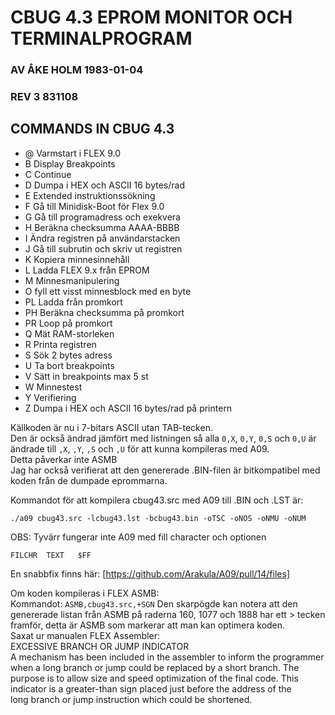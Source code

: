 # CBUG 4.3 EPROM MONITOR OCH TERMINALPROGRAM
### AV ÅKE HOLM 1983-01-04
### REV 3 831108


## COMMANDS IN CBUG 4.3
* @	Varmstart i FLEX 9.0
* B	Display Breakpoints
* C	Continue
* D	Dumpa i HEX och ASCII 16 bytes/rad
* E Extended instruktionssökning
* F Gå till Minidisk-Boot för Flex 9.0
* G Gå till programadress och exekvera
* H Beräkna checksumma AAAA-BBBB
* I Ändra registren på användarstacken
* J Gå till subrutin och skriv ut registren
* K Kopiera minnesinnehåll
* L Ladda FLEX 9.x från EPROM
* M Minnesmanipulering
* O fyll ett visst minnesblock med en byte
* PL Ladda från promkort
* PH Beräkna checksumma på promkort
* PR Loop på promkort
* Q Mät RAM-storleken
* R Printa registren
* S Sök 2 bytes adress
* U Ta bort breakpoints
* V Sätt in breakpoints max 5 st
* W Minnestest
* Y Verifiering
* Z Dumpa i HEX och ASCII 16 bytes/rad på printern

Källkoden är nu i 7-bitars ASCII utan TAB-tecken.  
Den är också ändrad jämfört med listningen så alla ```0,X```, ```0,Y```, ```0,S``` och ```0,U``` är ändrade till ```,X```, ```,Y```, ```,S``` och ```,U``` för att kunna kompileras med A09.  
Detta påverkar inte ASMB  
Jag har också verifierat att den genererade .BIN-filen är bitkompatibel med koden från de dumpade eprommarna.

Kommandot för att kompilera cbug43.src med A09 till .BIN och .LST är:
```
./a09 cbug43.src -lcbug43.lst -bcbug43.bin -oTSC -oNOS -oNMU -oNUM
```
OBS: Tyvärr fungerar inte A09 med fill character och optionen
```
FILCHR  TEXT   $FF
```
En snabbfix finns här: [https://github.com/Arakula/A09/pull/14/files]

Om koden kompileras i FLEX ASMB:  
Kommandot: ```ASMB,cbug43.src,+SGN```
Den skarpögde kan notera att den genererade listan från ASMB på raderna 160, 1077 och 1888 har ett > tecken framför, detta är ASMB som markerar att man kan optimera koden.  
Saxat ur manualen FLEX Assembler:  
EXCESSIVE BRANCH OR JUMP INDICATOR  
A mechanism has been included in the assembler to inform the programmer  
when a long branch or jump could be replaced by a short branch. The  
purpose is to allow size and speed optimization of the final code. This  
indicator is a greater-than sign placed just before the address of the  
long branch or jump instruction which could be shortened.  
